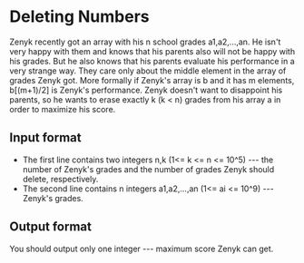 # Deleting Numbers

Zenyk recently got an array with his n school grades a1,a2,...,an. He isn't very happy with them and knows that his parents also will not be happy with his grades. But he also knows that his parents evaluate his performance in a very strange way. They care only about the middle element in the array of grades Zenyk got. More formally if Zenyk's array is b and it has m elements, b[(m+1)/2] is Zenyk's performance. Zenyk doesn't want to disappoint his parents, so he wants to erase exactly k (k < n) grades from his array a in order to maximize his score.

## Input format

- The first line contains two integers n,k (1<= k <= n <= 10^5) --- the number of Zenyk's grades and the number of grades Zenyk should delete, respectively.
- The second line contains n integers a1,a2,...,an (1<= ai <= 10^9) --- Zenyk's grades.

## Output format

You should output only one integer --- maximum score Zenyk can get.
